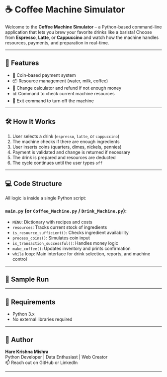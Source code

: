 # ☕ Coffee Machine Simulator

Welcome to the **Coffee Machine Simulator** – a Python-based command-line application that lets you brew your favorite drinks like a barista! Choose from **Espresso**, **Latte**, or **Cappuccino** and watch how the machine handles resources, payments, and preparation in real-time.

---

## 🚀 Features

- 🧮 Coin-based payment system  
- 📦 Resource management (water, milk, coffee)  
- 🔐 Change calculator and refund if not enough money  
- 📊 Command to check current machine resources  
- 📴 Exit command to turn off the machine  

---

## 🛠️ How It Works

1. User selects a drink (`espresso`, `latte`, or `cappuccino`)
2. The machine checks if there are enough ingredients
3. User inserts coins (quarters, dimes, nickels, pennies)
4. Payment is validated and change is returned if necessary
5. The drink is prepared and resources are deducted
6. The cycle continues until the user types `off`

---

## 💻 Code Structure

All logic is inside a single Python script:

### `main.py` (or `Coffee_Machine.py` / `Drink_Machine.py`):

- `MENU`: Dictionary with recipes and costs  
- `resources`: Tracks current stock of ingredients  
- `is_resource_sufficient()`: Checks ingredient availability  
- `process_coins()`: Simulates coin input  
- `is_transaction_successful()`: Handles money logic  
- `make_coffee()`: Updates inventory and prints confirmation  
- `while` loop: Main interface for drink selection, reports, and machine control  

---

## 🧪 Sample Run


---

## 🧰 Requirements

- Python 3.x  
- No external libraries required  

---

## 🧠 Author

**Hare Krishna Mishra**  
Python Developer | Data Enthusiast | Web Creator  
📫 Reach out on GitHub or LinkedIn  

---


